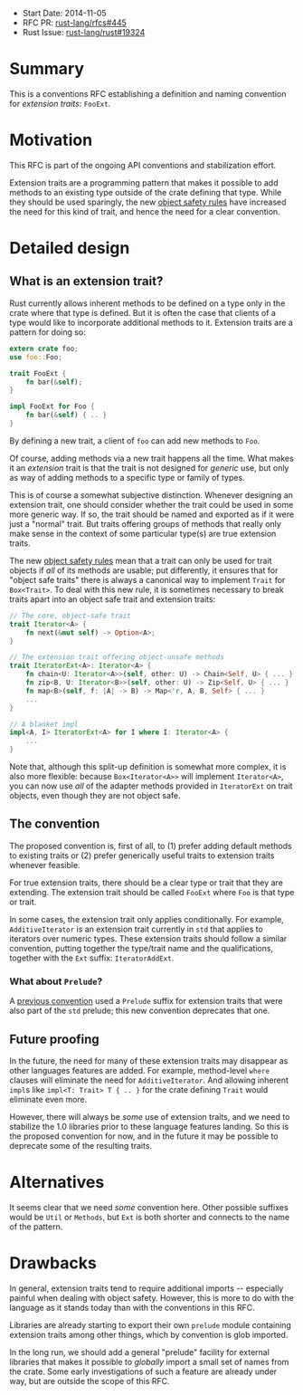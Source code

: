 - Start Date: 2014-11-05
- RFC PR: [rust-lang/rfcs#445](https://github.com/rust-lang/rfcs/pull/445)
- Rust Issue: [rust-lang/rust#19324](https://github.com/rust-lang/rust/issues/19324)

# Summary

This is a conventions RFC establishing a definition and naming
convention for *extension traits*: `FooExt`.

# Motivation

This RFC is part of the ongoing API conventions and stabilization
effort.

Extension traits are a programming pattern that makes it
possible to add methods to an existing type outside of the crate
defining that type. While they should be used sparingly, the new
[object safety rules](https://github.com/rust-lang/rfcs/pull/255) have
increased the need for this kind of trait, and hence the need for a
clear convention.

# Detailed design

## What is an extension trait?

Rust currently allows inherent methods to be defined on a type only in
the crate where that type is defined. But it is often the case that
clients of a type would like to incorporate additional methods to
it. Extension traits are a pattern for doing so:

```rust
extern crate foo;
use foo::Foo;

trait FooExt {
    fn bar(&self);
}

impl FooExt for Foo {
    fn bar(&self) { .. }
}
```

By defining a new trait, a client of `foo` can add new methods to `Foo`.

Of course, adding methods via a new trait happens all the time. What
makes it an *extension* trait is that the trait is not designed for
*generic* use, but only as way of adding methods to a specific type or
family of types.

This is of course a somewhat subjective distinction. Whenever
designing an extension trait, one should consider whether the trait
could be used in some more generic way. If so, the trait should be
named and exported as if it were just a "normal" trait. But traits
offering groups of methods that really only make sense in the context
of some particular type(s) are true extension traits.

The new
[object safety rules](https://github.com/rust-lang/rfcs/pull/255) mean
that a trait can only be used for trait objects if *all* of its
methods are usable; put differently, it ensures that for "object safe
traits" there is always a canonical way to implement `Trait` for
`Box<Trait>`. To deal with this new rule, it is sometimes necessary to
break traits apart into an object safe trait and extension traits:

```rust
// The core, object-safe trait
trait Iterator<A> {
    fn next(&mut self) -> Option<A>;
}

// The extension trait offering object-unsafe methods
trait IteratorExt<A>: Iterator<A> {
    fn chain<U: Iterator<A>>(self, other: U) -> Chain<Self, U> { ... }
    fn zip<B, U: Iterator<B>>(self, other: U) -> Zip<Self, U> { ... }
    fn map<B>(self, f: |A| -> B) -> Map<'r, A, B, Self> { ... }
    ...
}

// A blanket impl
impl<A, I> IteratorExt<A> for I where I: Iterator<A> {
    ...
}
```

Note that, although this split-up definition is somewhat more complex,
it is also more flexible: because `Box<Iterator<A>>` will implement
`Iterator<A>`, you can now use *all* of the adapter methods provided
in `IteratorExt` on trait objects, even though they are not object
safe.

## The convention

The proposed convention is, first of all, to (1) prefer adding default
methods to existing traits or (2) prefer generically useful traits to
extension traits whenever feasible.

For true extension traits, there should be a clear type or trait that
they are extending. The extension trait should be called `FooExt`
where `Foo` is that type or trait.

In some cases, the extension trait only applies conditionally. For
example, `AdditiveIterator` is an extension trait currently in `std`
that applies to iterators over numeric types. These extension traits
should follow a similar convention, putting together the type/trait
name and the qualifications, together with the `Ext` suffix:
`IteratorAddExt`.

### What about `Prelude`?

A [previous convention](https://github.com/rust-lang/rfcs/pull/344)
used a `Prelude` suffix for extension traits that were also part of
the `std` prelude; this new convention deprecates that one.

## Future proofing

In the future, the need for many of these extension traits may
disappear as other languages features are added. For example,
method-level `where` clauses will eliminate the need for
`AdditiveIterator`. And allowing inherent `impl`s like `impl<T: Trait>
T { .. }` for the crate defining `Trait` would eliminate even more.

However, there will always be *some* use of extension traits, and we
need to stabilize the 1.0 libraries prior to these language features
landing. So this is the proposed convention for now, and in the future
it may be possible to deprecate some of the resulting traits.

# Alternatives

It seems clear that we need *some* convention here. Other possible
suffixes would be `Util` or `Methods`, but `Ext` is both shorter and
connects to the name of the pattern.

# Drawbacks

In general, extension traits tend to require additional imports --
especially painful when dealing with object safety. However, this is
more to do with the language as it stands today than with the
conventions in this RFC.

Libraries are already starting to export their own `prelude` module
containing extension traits among other things, which by convention is
glob imported.

In the long run, we should add a general "prelude" facility for
external libraries that makes it possible to *globally* import a small
set of names from the crate. Some early investigations of such a
feature are already under way, but are outside the scope of this RFC.
